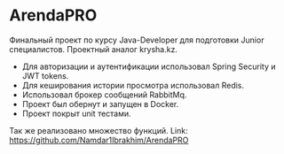 ﻿# ArendaPRO

Финальный проект по курсу Java-Developer для подготовки Junior специалистов. Проектный аналог krysha.kz. 
- Для авторизaции и аутентификации использовал Spring Security и JWT tokens.
- Для кеширования истории просмотра использовал Redis.
- Использовал брокер сообщений RabbitMq.
- Проект был обернут и запущен в Docker.
- Проект покрыт unit тестами.
  
Так же реализовано множество функций. 
Link: https://github.com/Namdar1Ibrakhim/ArendaPRO
 

